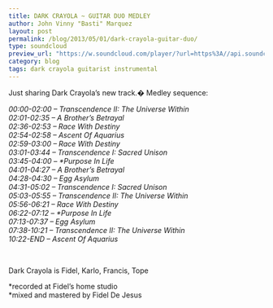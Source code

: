 ```yaml
---
title: DARK CRAYOLA ~ GUITAR DUO MEDLEY
author: John Vinny "Basti" Marquez
layout: post
permalink: /blog/2013/05/01/dark-crayola-guitar-duo/
type: soundcloud
preview_url: "https://w.soundcloud.com/player/?url=https%3A//api.soundcloud.com/tracks/89701076&amp;auto_play=false&amp;hide_related=false&amp;visual=true"
category: blog
tags: dark crayola guitarist instrumental
---
```

Just sharing Dark Crayola&#8217;s new track.� Medley sequence:

<em id="__mceDel"> 00:00-02:00 &#8211; Transcendence II: The Universe Within<br /> 02:01-02:35 &#8211; A Brother&#8217;s Betrayal<br /> 02:36-02:53 &#8211; Race With Destiny<br /> 02:54-02:58 &#8211; Ascent Of Aquarius<br /> 02:59-03:00 &#8211; Race With Destiny<br /> 03:01-03:44 &#8211; Transcendence I: Sacred Unison<br /> 03:45-04:00 &#8211; *Purpose In Life<br /> 04:01-04:27 &#8211; A Brother&#8217;s Betrayal<br /> 04:28-04:30 &#8211; Egg Asylum<br /> 04:31-05:02 &#8211; Transcendence I: Sacred Unison<br /> 05:03-05:55 &#8211; Transcendence II: The Universe Within<br /> 05:56-06:21 &#8211; Race With Destiny<br /> 06:22-07:12 &#8211; *Purpose In Life<br /> 07:13-07:37 &#8211; Egg Asylum<br /> 07:38-10:21 &#8211; Transcendence II: The Universe Within<br /> 10:22-END &#8211; Ascent Of Aquarius</em>

&nbsp;

Dark Crayola is Fidel, Karlo, Francis, Tope

*recorded at Fidel&#8217;s home studio  
*mixed and mastered by Fidel De Jesus